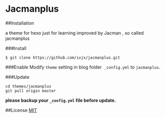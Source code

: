# Jacmanplus

##Installation

a theme for hexo
just for learning
improved by Jacman , so called jacmanplus

###Install

```
$ git clone https://github.com/ixjx/jacmanplus.git
```

###Enable
Modify `theme` setting in blog folder` _config.yml` to `jacmanplus`.

###Update
```
cd themes/jacmanplus
git pull origin master
```
**please backup your `_config.yml` file before update.** 


##License
[MIT](/LICENSE)
